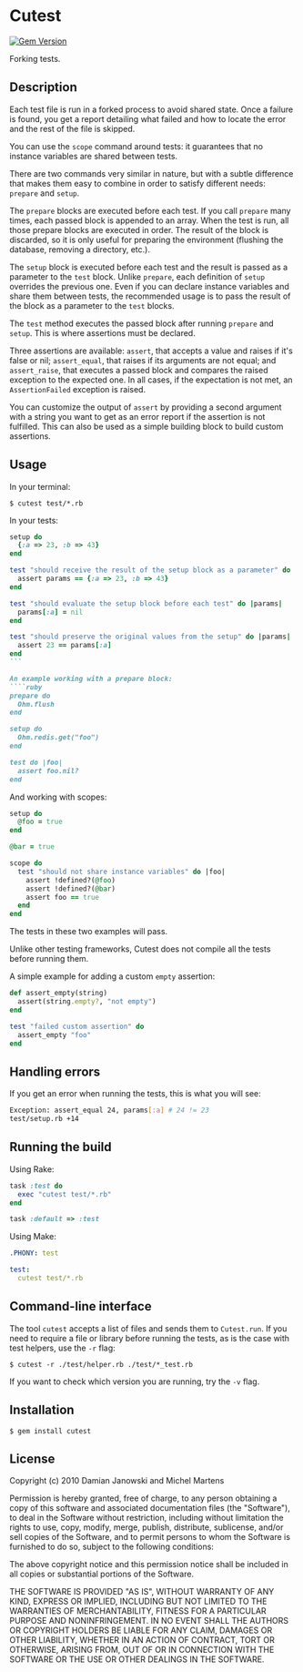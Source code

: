 Cutest
=======

[![Gem Version](https://badge.fury.io/rb/cutest.svg)](https://badge.fury.io/rb/cutest)

Forking tests.

Description
-----------

Each test file is run in a forked process to avoid shared state. Once a failure
is found, you get a report detailing what failed and how to locate the error
and the rest of the file is skipped.

You can use the `scope` command around tests: it guarantees that no instance
variables are shared between tests.

There are two commands very similar in nature, but with a subtle difference that
makes them easy to combine in order to satisfy different needs: `prepare` and
`setup`.

The `prepare` blocks are executed before each test. If you call `prepare` many
times, each passed block is appended to an array. When the test is run, all
those prepare blocks are executed in order. The result of the block is
discarded, so it is only useful for preparing the environment (flushing the
database, removing a directory, etc.).

The `setup` block is executed before each test and the result is passed as a
parameter to the `test` block. Unlike `prepare`, each definition of `setup`
overrides the previous one. Even if you can declare instance variables and
share them between tests, the recommended usage is to pass the result of the
block as a parameter to the `test` blocks.

The `test` method executes the passed block after running `prepare` and
`setup`. This is where assertions must be declared.

Three assertions are available: `assert`, that accepts a value and raises
if it's false or nil; `assert_equal`, that raises if its arguments are not
equal; and `assert_raise`, that executes a passed block and compares the raised
exception to the expected one. In all cases, if the expectation is not met, an
`AssertionFailed` exception is raised.

You can customize the output of `assert` by providing a second argument with
a string you want to get as an error report if the assertion is not fulfilled.
This can also be used as a simple building block to build custom assertions.

Usage
-----

In your terminal:

    $ cutest test/*.rb

In your tests:

````ruby
setup do
  {:a => 23, :b => 43}
end

test "should receive the result of the setup block as a parameter" do |params|
  assert params == {:a => 23, :b => 43}
end

test "should evaluate the setup block before each test" do |params|
  params[:a] = nil
end

test "should preserve the original values from the setup" do |params|
  assert 23 == params[:a]
end
```

An example working with a prepare block:
````ruby
prepare do
  Ohm.flush
end

setup do
  Ohm.redis.get("foo")
end

test do |foo|
  assert foo.nil?
end
````

And working with scopes:
````ruby
setup do
  @foo = true
end

@bar = true

scope do
  test "should not share instance variables" do |foo|
    assert !defined?(@foo)
    assert !defined?(@bar)
    assert foo == true
  end
end
````

The tests in these two examples will pass.

Unlike other testing frameworks, Cutest does not compile all the tests before
running them.

A simple example for adding a custom `empty` assertion:
````ruby
def assert_empty(string)
  assert(string.empty?, "not empty")
end

test "failed custom assertion" do
  assert_empty "foo"
end
````

Handling errors
---------------

If you get an error when running the tests, this is what you will see:
````bash
Exception: assert_equal 24, params[:a] # 24 != 23
test/setup.rb +14
````
Running the build
-----------------

Using Rake:
````ruby
task :test do
  exec "cutest test/*.rb"
end

task :default => :test
````

Using Make:
````yml
.PHONY: test

test:
  cutest test/*.rb
````
Command-line interface
----------------------

The tool `cutest` accepts a list of files and sends them to `Cutest.run`. If
you need to require a file or library before running the tests, as is the case
with test helpers, use the `-r` flag:

    $ cutest -r ./test/helper.rb ./test/*_test.rb

If you want to check which version you are running, try the `-v` flag.

Installation
------------

    $ gem install cutest

License
-------

Copyright (c) 2010 Damian Janowski and Michel Martens

Permission is hereby granted, free of charge, to any person
obtaining a copy of this software and associated documentation
files (the "Software"), to deal in the Software without
restriction, including without limitation the rights to use,
copy, modify, merge, publish, distribute, sublicense, and/or sell
copies of the Software, and to permit persons to whom the
Software is furnished to do so, subject to the following
conditions:

The above copyright notice and this permission notice shall be
included in all copies or substantial portions of the Software.

THE SOFTWARE IS PROVIDED "AS IS", WITHOUT WARRANTY OF ANY KIND,
EXPRESS OR IMPLIED, INCLUDING BUT NOT LIMITED TO THE WARRANTIES
OF MERCHANTABILITY, FITNESS FOR A PARTICULAR PURPOSE AND
NONINFRINGEMENT. IN NO EVENT SHALL THE AUTHORS OR COPYRIGHT
HOLDERS BE LIABLE FOR ANY CLAIM, DAMAGES OR OTHER LIABILITY,
WHETHER IN AN ACTION OF CONTRACT, TORT OR OTHERWISE, ARISING
FROM, OUT OF OR IN CONNECTION WITH THE SOFTWARE OR THE USE OR
OTHER DEALINGS IN THE SOFTWARE.
